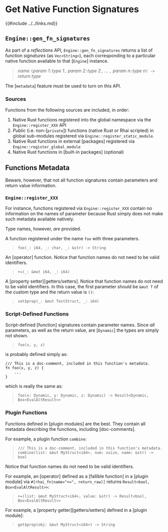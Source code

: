 Get Native Function Signatures
==============================

{{#include ../../links.md}}


`Engine::gen_fn_signatures`
--------------------------

As part of a _reflections_ API, `Engine::gen_fn_signatures` returns a list of function _signatures_
(as `Vec<String>`), each corresponding to a particular native function available to that [`Engine`] instance.

> _name_ `(`_param 1_`:`_type 1_`,` _param 2_`:`_type 2_`,` ... `,` _param n_`:`_type n_`) ->` _return type_

The [`metadata`] feature must be used to turn on this API.

### Sources

Functions from the following sources are included, in order:

1) Native Rust functions registered into the global namespace via the `Engine::register_XXX` API
2) _Public_ (i.e. non-[`private`]) functions (native Rust or Rhai scripted) in global sub-modules
   registered via `Engine::register_static_module`.
3) Native Rust functions in external [packages] registered via `Engine::register_global_module`
4) Native Rust functions in [built-in packages] (optional)


Functions Metadata
------------------

Beware, however, that not all function signatures contain parameters and return value information.

### `Engine::register_XXX`

For instance, functions registered via `Engine::register_XXX` contain no information on the names of
parameter because Rust simply does not make such metadata available natively.

Type names, however, _are_ provided.

A function registered under the name `foo` with three parameters.

> `foo(_: i64, _: char, _: &str) -> String`

An [operator] function. Notice that function names do not need to be valid identifiers.

> `+=(_: &mut i64, _: i64)`

A [property setter][getters/setters].
Notice that function names do not need to be valid identifiers.
In this case, the first parameter should be `&mut T` of the custom type and the return value is `()`:

> `set$prop(_: &mut TestStruct, _: i64)`

### Script-Defined Functions

Script-defined [function] signatures contain parameter names.
Since _all_ parameters, as well as the return value, are [`Dynamic`] the types are simply not shown.

> `foo(x, y, z)`

is probably defined simply as:

```rust,no_run
/// This is a doc-comment, included in this function's metadata.
fn foo(x, y, z) {
    ...
}
```

which is really the same as:

> `foo(x: Dynamic, y: Dynamic, z: Dynamic) -> Result<Dynamic, Box<EvalAltResult>>`

### Plugin Functions

Functions defined in [plugin modules] are the best.
They contain all metadata describing the functions, including [doc-comments].

For example, a plugin function `combine`:

> `/// This is a doc-comment, included in this function's metadata.`  
> `combine(list: &mut MyStruct<i64>, num: usize, name: &str) -> bool`

Notice that function names do not need to be valid identifiers.

For example, an [operator] defined as a [fallible function] in a [plugin module] via
`#[rhai_fn(name="+=", return_raw)]` returns `Result<bool, Box<EvalAltResult>>`:

> `+=(list: &mut MyStruct<i64>, value: &str) -> Result<bool, Box<EvalAltResult>>`

For example, a [property getter][getters/setters] defined in a [plugin module]:

> `get$prop(obj: &mut MyStruct<i64>) -> String`
